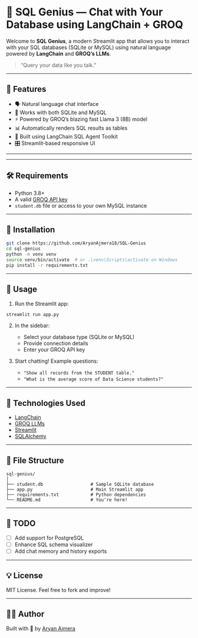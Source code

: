 # 🧠 SQL Genius — Chat with Your Database using LangChain + GROQ

Welcome to **SQL Genius**, a modern Streamlit app that allows you to interact with your SQL databases (SQLite or MySQL) using natural language powered by **LangChain** and **GROQ’s LLMs**.

> “Query your data like you talk.”

---

## 🚀 Features

* 🗣️ Natural language chat interface
* 🔌 Works with both SQLite and MySQL
* ⚡ Powered by GROQ’s blazing fast Llama 3 (8B) model
* 📊 Automatically renders SQL results as tables
* 🧠 Built using LangChain SQL Agent Toolkit
* 🎛️ Streamlit-based responsive UI

---



---

## 🛠️ Requirements

* Python 3.8+
* A valid [GROQ API key](https://console.groq.com/)
* `student.db` file or access to your own MySQL instance

---

## 🧪 Installation

```bash
git clone https://github.com/AryanAjmera18/SQL-Genius
cd sql-genius
python -m venv venv
source venv/bin/activate  # or .\venv\Scripts\activate on Windows
pip install -r requirements.txt
```

---

## 🧠 Usage

1. Run the Streamlit app:

```bash
streamlit run app.py
```

2. In the sidebar:

   * Select your database type (SQLite or MySQL)
   * Provide connection details
   * Enter your GROQ API key

3. Start chatting! Example questions:

   * `"Show all records from the STUDENT table."`
   * `"What is the average score of Data Science students?"`

---

## 🧺 Technologies Used

* [LangChain](https://www.langchain.com/)
* [GROQ LLMs](https://www.groq.com/)
* [Streamlit](https://streamlit.io/)
* [SQLAlchemy](https://www.sqlalchemy.org/)

---

## 📂 File Structure

```
sql-genius/
│
├── student.db                  # Sample SQLite database
├── app.py                      # Main Streamlit app
├── requirements.txt            # Python dependencies
└── README.md                   # You're here!
```

---

## 📌 TODO

* [ ] Add support for PostgreSQL
* [ ] Enhance SQL schema visualizer
* [ ] Add chat memory and history exports

---

## 💡 License

MIT License. Feel free to fork and improve!

---

## 👨‍💼 Author

Built with 💙 by [Aryan Ajmera](https://www.linkedin.com/in/aryan-ajmera-8a8b47263/)
